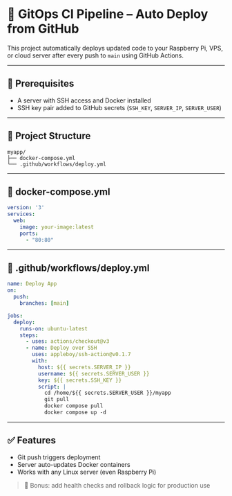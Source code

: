 # 🚀 GitOps CI Pipeline – Auto Deploy from GitHub

This project automatically deploys updated code to your Raspberry Pi, VPS, or cloud server after every push to `main` using GitHub Actions.

---

## 🧰 Prerequisites
- A server with SSH access and Docker installed
- SSH key pair added to GitHub secrets (`SSH_KEY`, `SERVER_IP`, `SERVER_USER`)

---

## 📁 Project Structure
```
myapp/
├── docker-compose.yml
└── .github/workflows/deploy.yml
```

---

## 🐳 docker-compose.yml
```yaml
version: '3'
services:
  web:
    image: your-image:latest
    ports:
      - "80:80"
```

---

## 🤖 .github/workflows/deploy.yml
```yaml
name: Deploy App
on:
  push:
    branches: [main]

jobs:
  deploy:
    runs-on: ubuntu-latest
    steps:
      - uses: actions/checkout@v3
      - name: Deploy over SSH
        uses: appleboy/ssh-action@v0.1.7
        with:
          host: ${{ secrets.SERVER_IP }}
          username: ${{ secrets.SERVER_USER }}
          key: ${{ secrets.SSH_KEY }}
          script: |
            cd /home/${{ secrets.SERVER_USER }}/myapp
            git pull
            docker compose pull
            docker compose up -d
```

---

## ✅ Features
- Git push triggers deployment
- Server auto-updates Docker containers
- Works with any Linux server (even Raspberry Pi)

> 🧠 Bonus: add health checks and rollback logic for production use
